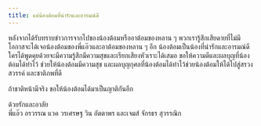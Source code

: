 ```yaml
---
title: แด่น้องต้อมที่น่ารักและอารมณ์ดี
---
```



หลังจากได้รับทราบข่าวการจากไปของน้องต้อมหรืออาต้อมของหลาน ๆ พวกเรารู้สึกเสียดายที่ไม่มีโอกาสจะได้เจอน้องต้อมของพี่แอ๊วและอาต้อมของหลาน ๆ อีก น้องต้อมเป็นน้องที่น่ารักและอารมณ์ดีใครได้พูดคุยด้วยจะมีความรู้สึกมีความสุขและเรียกเสียงหัวเราะได้เสมอ ขอให้ความดีและผลบุญที่น้องต้อมได้ทำไว้ ช่วยให้น้องต้อมมีความสุข และผลบุญกุศลที่น้องต้อมได้ทำไว้ช่วยน้องต้อมให้ได้ไปสู่สรวงสวรรค์ และชาติภพที่ดี

ถ้าชาติหน้ามีจริง ขอให้น้องต้อมได้มาเป็นญาติกันอีก

ด้วยรักและอาลัย  
พี่แอ๊ว อรวรรณ แวค วรเศรษฐ วิน อัตตาพร และเจมส์ จักรธร สุวรรณิก

